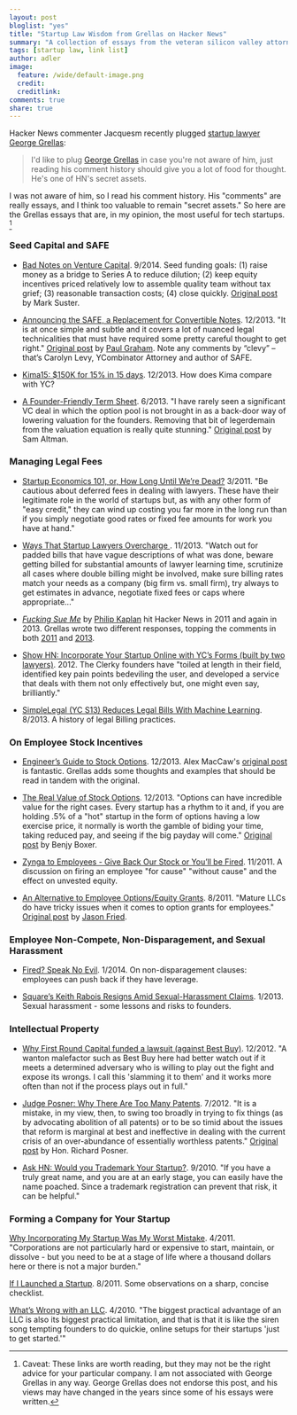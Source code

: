 ```yaml
---
layout: post
bloglist: "yes"
title: "Startup Law Wisdom from Grellas on Hacker News"
summary: "A collection of essays from the veteran silicon valley attorney."
tags: [startup law, link list]
author: adler
image:
  feature: /wide/default-image.png
  credit:
  creditlink:
comments: true
share: true
---
```


Hacker News commenter Jacquesm recently plugged [startup lawyer George Grellas](http://grellas.com/):  

> I'd like to plug [George Grellas](https://news.ycombinator.com/user?id=grellas) in case you're not aware of him, just reading his comment history should give you a lot of food for thought. He's one of HN's secret assets.

I was not aware of him, so I read his comment history. His "comments" are really essays, and I think too valuable to remain "secret assets." So here are the Grellas essays that are, in my opinion, the most useful for tech startups. [^1]

[^1]: Caveat: These links are worth reading, but they may not be the right advice for your particular company. I am not associated with George Grellas in any way. George Grellas does not endorse this post, and his views may have changed in the years since some of his essays were written.


### Seed Capital and SAFE

- [Bad Notes on Venture Capital](https://news.ycombinator.com/item?id=8335570). 9/2014. Seed funding goals: (1) raise money as a bridge to Series A to reduce dilution; (2) keep equity incentives priced relatively low to assemble quality team without tax grief; (3) reasonable transaction costs; (4) close quickly. [Original post](http://www.bothsidesofthetable.com/2014/09/17/bad-notes-on-venture-capital/) by Mark Suster. 

- [Announcing the SAFE, a Replacement for Convertible Notes](https://news.ycombinator.com/item?id=6862461). 12/2013. "It is at once simple and subtle and it covers a lot of nuanced legal technicalities that must have required some pretty careful thought to get right." [Original post](http://blog.ycombinator.com/announcing-the-safe-a-replacement-for-convertible-notes) by [Paul Graham](https://twitter.com/paulg). Note any comments by “clevy” – that’s Carolyn Levy, YCombinator Attorney and author of SAFE. 

- [Kima15: $150K for 15% in 15 days](https://news.ycombinator.com/item?id=6847867). 12/2013. How does Kima compare with YC? 

- [A Founder-Friendly Term Sheet](https://news.ycombinator.com/item?id=5820785). 6/2013. "I have rarely seen a significant VC deal in which the option pool is not brought in as a back-door way of lowering valuation for the founders. Removing that bit of legerdemain from the valuation equation is really quite stunning."  [Original post](http://blog.samaltman.com/a-founder-friendly-term-sheet) by Sam Altman.



### Managing Legal Fees

- [Startup Economics 101, or, How Long Until We’re Dead?](https://news.ycombinator.com/item?id=2350967)  3/2011. "Be cautious about deferred fees in dealing with lawyers. These have their legitimate role in the world of startups but, as with any other form of "easy credit," they can wind up costing you far more in the long run than if you simply negotiate good rates or fixed fee amounts for work you have at hand."

- [Ways That Startup Lawyers Overcharge ](https://news.ycombinator.com/item?id=6684156). 11/2013. "Watch out for padded bills that have vague descriptions of what was done, beware getting billed for substantial amounts of lawyer learning time, scrutinize all cases where double billing might be involved, make sure billing rates match your needs as a company (big firm vs. small firm), try always to get estimates in advance, negotiate fixed fees or caps where appropriate..."  

- [_Fucking Sue Me_](http://pud.com/post/10103947044/fucking-sue-me) by [Philip Kaplan](https://twitter.com/pud) hit Hacker News in 2011 and again in 2013. Grellas wrote two different responses, topping the comments in both 
[2011](https://news.ycombinator.com/item?id=2985195) and [2013](https://news.ycombinator.com/item?id=6366912). 

- [Show HN: Incorporate Your Startup Online with YC’s Forms (built by two lawyers)](https://news.ycombinator.com/item?id=5357618). 2012. 
The Clerky founders have "toiled at length in their field, identified key pain points bedeviling the user, and developed a service that deals with them not only effectively but, one might even say, brilliantly." 

- [SimpleLegal (YC S13) Reduces Legal Bills With Machine Learning](https://news.ycombinator.com/item?id=6166808). 8/2013. A history of legal Billing practices. 

### On Employee Stock Incentives

- [Engineer’s Guide to Stock Options](https://news.ycombinator.com/item?id=6883730). 12/2013. Alex MacCaw's 
[original post](http://blog.alexmaccaw.com/an-engineers-guide-to-stock-options) is fantastic. Grellas adds some thoughts and examples that should be read in tandem with the original.   

- [The Real Value of Stock Options](https://news.ycombinator.com/item?id=6060143). 12/2013. "Options can have incredible value for the right cases. Every startup has a rhythm to it and, if you are holding .5% of a "hot" startup in the form of options having a low exercise price, it normally is worth the gamble of biding your time, taking reduced pay, and seeing if the big payday will come." [Original post](http://benjyboxer.com/post/55714250364/the-real-value-of-stock-options) by Benjy Boxer. 

- [Zynga to Employees - Give Back Our Stock or You’ll be Fired](https://news.ycombinator.com/item?id=3220819). 11/2011. A discussion on firing an employee "for cause" "without cause" and the effect on unvested equity. 

- [An Alternative to Employee Options/Equity Grants](https://news.ycombinator.com/item?id=2888370). 8/2011. "Mature LLCs do have tricky issues when it comes to option grants for employees." [Original post](https://signalvnoise.com/posts/2987-an-alternative-to-employee-optionsequity-grants) by [Jason Fried](https://twitter.com/jasonfried). 

### Employee Non-Compete, Non-Disparagement, and Sexual Harassment

- [Fired? Speak No Evil](https://news.ycombinator.com/item?id=7005374). 1/2014. On non-disparagement clauses: employees can push back if they have leverage. 

- [Square’s Keith Rabois Resigns Amid Sexual-Harassment Claims](https://news.ycombinator.com/item?id=5117624). 1/2013. Sexual harassment - some lessons and risks to founders. 

### Intellectual Property 

- [Why First Round Capital funded a lawsuit (against Best Buy)](https://news.ycombinator.com/item?id=4878687). 12/2012. "A wanton malefactor such as Best Buy here had better watch out if it meets a determined adversary who is willing to play out the fight and expose its wrongs. I call this 'slamming it to them' and it works more often than not if the process plays out in full."  

- [Judge Posner: Why There Are Too Many Patents](https://news.ycombinator.com/item?id=4234912). 7/2012. "It is a mistake, in my view, then, to swing too broadly in trying to fix things (as by advocating abolition of all patents) or to be so timid about the issues that reform is marginal at best and ineffective in dealing with the current crisis of an over-abundance of essentially worthless patents." [Original post](http://www.theatlantic.com/business/print/2012/07/why-there-are-too-many-patents-in-america/259725/) by Hon. Richard Posner.  

- [Ask HN: Would you Trademark Your Startup?](https://news.ycombinator.com/item?id=1743017). 9/2010.  "If you have a truly great name, and you are at an early stage, you can easily have the name poached. Since a trademark registration can prevent that risk, it can be helpful." 




### Forming a Company for Your Startup

[Why Incorporating My Startup Was My Worst Mistake](https://news.ycombinator.com/item?id=2399139). 4/2011. "Corporations are not particularly hard or expensive to start, maintain, or dissolve - but you need to be at a stage of life where a thousand dollars here or there is not a major burden." 

[If I Launched a Startup](https://news.ycombinator.com/item?id=2925222).  8/2011. Some observations on a sharp, concise checklist. 

[What’s Wrong with an LLC](https://news.ycombinator.com/item?id=1276724). 4/2010.  "The biggest practical advantage of an LLC is also its biggest practical limitation, and that is that it is like the siren song tempting founders to do quickie, online setups for their startups 'just to get started.'" 




